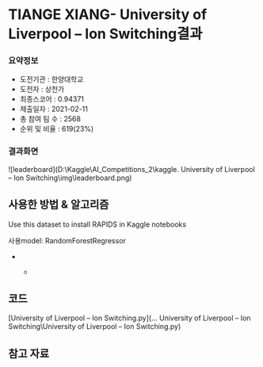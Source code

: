 # TIANGE XIANG- University of Liverpool – Ion Switching결과

### 요약정보

- 도전기관 : 한양대학교
- 도전자 : 상천가
- 최종스코어 : 0.94371
- 제출일자 : 2021-02-11
- 총 참여 팀 수 : 2568
- 순위 및 비율 : 619(23%)

### 결과화면

![leaderboard](D:\Kaggle\AI_Competitions_2\kaggle\. University of Liverpool – Ion Switching\img\leaderboard.png)

## 사용한 방법 & 알고리즘

Use this dataset to install RAPIDS in Kaggle notebooks

사용model: RandomForestRegressor

- - ```
    
    ```

## 코드

 [University of Liverpool – Ion Switching.py](..\. University of Liverpool – Ion Switching\University of Liverpool – Ion Switching.py) 

## 참고 자료

